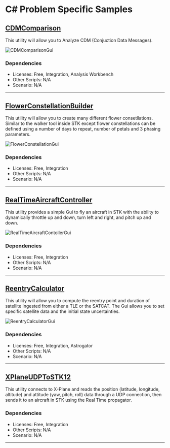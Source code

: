 # C# Problem Specific Samples

## [CDMComparison](CDMComparison)

This utility will allow you to Analyze CDM (Conjuction Data Messages).

![CDMComparisonGui](https://user-images.githubusercontent.com/3358750/118859403-3057a980-b8a8-11eb-8d84-049092184997.png)

### Dependencies

* Licenses: Free, Integration, Analysis Workbench
* Other Scripts: N/A
* Scenario: N/A

---

## [FlowerConstellationBuilder](FlowerConstellationBuilder)

This utility will allow you to create many different flower consetllations.  Similar to the walker tool inside STK except flower constellations can be defined using a number of days to repeat, number of petals and 3 phasing parameters.

![FlowerConstellationGui](https://user-images.githubusercontent.com/3358750/118860375-4f0a7000-b8a9-11eb-9ae9-e862cffa8675.png)

### Dependencies

* Licenses: Free, Integration
* Other Scripts: N/A
* Scenario: N/A

---

## [RealTimeAircraftController](RealTimeAircraftController)

This utility provides a simple Gui to fly an aircraft in STK with the ability to dynamically throttle up and down, turn left and right, and pitch up and down.

![RealTimeAircraftContollerGui](https://user-images.githubusercontent.com/3358750/118869883-f12f5580-b8b3-11eb-8e7a-dcfb5e932437.png)

### Dependencies

* Licenses: Free, Integration
* Other Scripts: N/A
* Scenario: N/A

---

## [ReentryCalculator](ReentryCalculator)

This utility will allow you to compute the reentry point and duration of satellite ingested from either a TLE or the SATCAT.  The Gui allows you to set specific satellite data and the initial state uncertainties.

![ReentryCalculatorGui](https://user-images.githubusercontent.com/3358750/118871862-f9889000-b8b5-11eb-81c4-98e09c7b5d5a.png)

### Dependencies

* Licenses: Free, Integration, Astrogator
* Other Scripts: N/A
* Scenario: N/A

---

## [XPlaneUDPToSTK12](XPlaneUDPToSTK12)

This utility connects to X-Plane and reads the position (latitude, longitude, altitude) and attitude (yaw, pitch, roll) data through a UDP connection, then sends it to an aircraft in STK using the Real Time propagator. 

### Dependencies

* Licenses: Free, Integration
* Other Scripts: N/A
* Scenario: N/A

---
